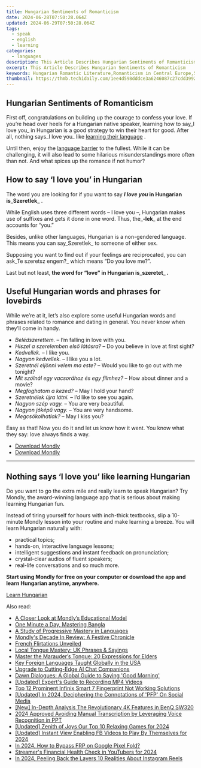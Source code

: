 ```yaml
---
title: Hungarian Sentiments of Romanticism
date: 2024-06-28T07:50:28.064Z
updated: 2024-06-29T07:50:28.064Z
tags:
  - speak
  - english
  - learning
categories:
  - languages
description: This Article Describes Hungarian Sentiments of Romanticism
excerpt: This Article Describes Hungarian Sentiments of Romanticism
keywords: Hungarian Romantic Literature,Romanticism in Central Europe,Symbolism and Fantasy in Hungarian Literature,Hungarian Cultural Heritage,Influences of Romanticism on Hungarian Arts,The Role of Emotion and Nature in Hungarian Romance,Historical Context of Hungarian Romantic Movement
thumbnail: https://thmb.techidaily.com/1ee4d598dddce3a6246087c27cdd3992445e17b0d9a8038ff04440aee38e00e3.jpg
---
```


## Hungarian Sentiments of Romanticism

 First off, congratulations on building up the courage to confess your love. If you’re head over heels for a Hungarian native speaker, learning how to say_I love you_ in Hungarian is a good strategy to win their heart for good. After all, nothing says_I love you_ like [learning their language](https://app.adjust.io/5ixfg4k?campaign=blog-post-id-6939&fallback=https%3A%2F%2Fapp.mondly.com?avangate%5Fsrc=blog-post-id-6939&redirect%5Fandroid=https%3A%2F%2Fplay.google.com%2Fstore%2Fapps%2Fdetails%3Fid%3Dcom.atistudios.mondly.languages&redirect%5Fios=https%3A%2F%2Fitunes.apple.com%2Fapp%2Fid987873536&redirect%5Fmacos=https%3A%2F%2Fapp.mondly.com?avangate%5Fsrc=blog-post-id-6939) .

 Until then, enjoy the [language barrier](https://shop.mondly.com/affiliate.php?ACCOUNT=ATISTUDI&AFFILIATE=108875&PATH=https://www.mondly.com?AFFILIATE=108875) to the fullest. While it can be challenging, it will also lead to some hilarious misunderstandings more often than not. And what spices up the romance if not humor?

## How to say ‘I love you’ in Hungarian

 The word you are looking for if you want to say **_I love you_ in Hungarian is_Szeretlek_**  .

 While English uses three different words – I love you –, Hungarian makes use of suffixes and gets it done in one word. Thus, the_**\-lek**_ at the end accounts for “you.”

 Besides, unlike other languages, Hungarian is a non-gendered language. This means you can say_Szeretlek_ to someone of either sex.

 Supposing you want to find out if your feelings are reciprocated, you can ask_Te szeretsz engem?_ which means “Do you love me?”.

 Last but not least, **the word for “love” in Hungarian is_szeretet_ .**

## Useful Hungarian words and phrases for lovebirds

 While we’re at it, let’s also explore some useful Hungarian words and phrases related to romance and dating in general. You never know when they’ll come in handy.

* _Belédszerettem._ – I’m falling in love with you.
* _Hiszel a szerelemben első látásra?_ – Do you believe in love at first sight?
* _Kedvellek._ – I like you.
* _Nagyon kedvellek._ – I like you a lot.
* _Szeretnél eljönni velem ma este?_ – Would you like to go out with me tonight?
* _Mit szólnál egy vacsorához és egy filmhez?_ – How about dinner and a movie?
* _Megfoghatom a kezed?_ – May I hold your hand?
* _Szeretnélek újra látni._ – I’d like to see you again.
* _Nagyon szép vagy._ – You are very beautiful.
* _Nagyon jóképű vagy._ – You are very handsome.
* _Megcsókolhatlak?_ – May I kiss you?

 Easy as that! Now you do it and let us know how it went. You know what they say: love always finds a way.

* [Download Mondly](https://www.facebook.com/sharer/sharer.php?u=https%3A%2F%2Fwww.mondly.com%2Fblog%2Fi-love-you-in-hungarian%2F&t=How+to+Say+I+Love+You+in+Hungarian "Share on Facebook")
* [Download Mondly](https://shop.mondly.com/affiliate.php?ACCOUNT=ATISTUDI&AFFILIATE=108875&PATH=https://www.mondly.com?AFFILIATE=108875)

---

## Nothing says ‘I love you’ like learning Hungarian

 Do you want to go the extra mile and really learn to speak Hungarian? Try Mondly, the award-winning language app that is serious about making learning Hungarian fun.

 Instead of tiring yourself for hours with inch-thick textbooks, slip a 10-minute Mondly lesson into your routine and make learning a breeze. You will learn Hungarian naturally with:

* practical topics;
* hands-on, interactive language lessons;
* intelligent suggestions and instant feedback on pronunciation;
* crystal-clear audios of fluent speakers;
* real-life conversations and so much more.

 **Start using Mondly for free on your computer or download the app and learn Hungarian anytime, anywhere.**

[Learn Hungarian](https://adjt.mondly.com/5ixfg4k?campaign=blog-post-id-6939&fallback=https%3A%2F%2Fapp.mondly.com%3Futm%5Fmedium%3Dblog%5Fblog-post-id-6939%26utm%5Fsource%3Dblog-post-id-6939&redirect%5Fmacos=https%3A%2F%2Fapp.mondly.com%3Futm%5Fmedium%3Dblog%5Fblog-post-id-6939%26utm%5Fsource%3Dblog-post-id-6939&redirect%5Fandroid=https%3A%2F%2Fplay.google.com%2Fstore%2Fapps%2Fdetails%3Fid%3Dcom.atistudios.mondly.languages%3Futm%5Fmedium%3Dblog%5Fblog-post-id-6939%26utm%5Fsource%3Dblog-post-id-6939&redirect%5Fios=https%3A%2F%2Fapps.apple.com%2Fapp%2Fapple-store%2Fid987873536%3Fpt%3D78954800%26ct%3Dblog-post-id-6939%26mt%3D8 "Learn Hungarian")

<ins class="adsbygoogle"
     style="display:block"
     data-ad-format="autorelaxed"
     data-ad-client="ca-pub-7571918770474297"
     data-ad-slot="1223367746"></ins>



<ins class="adsbygoogle"
     style="display:block"
     data-ad-client="ca-pub-7571918770474297"
     data-ad-slot="8358498916"
     data-ad-format="auto"
     data-full-width-responsive="true"></ins>

<span class="atpl-alsoreadstyle">Also read:</span>
<div><ul>
<li><a href="https://mondly-stories.techidaily.com/a-closer-look-at-mondlys-educational-model/"><u>A Closer Look at Mondly’s Educational Model</u></a></li>
<li><a href="https://mondly-stories.techidaily.com/one-minute-a-day-mastering-bangla/"><u>One Minute a Day, Mastering Bangla</u></a></li>
<li><a href="https://mondly-stories.techidaily.com/a-study-of-progressive-mastery-in-languages/"><u>A Study of Progressive Mastery in Languages</u></a></li>
<li><a href="https://mondly-stories.techidaily.com/mondlys-decade-in-review-a-festive-chronicle/"><u>Mondly's Decade In Review: A Festive Chronicle</u></a></li>
<li><a href="https://mondly-stories.techidaily.com/french-flirtations-unveiled/"><u>French Flirtations Unveiled</u></a></li>
<li><a href="https://mondly-stories.techidaily.com/local-tongue-mastery-uk-phrases-and-sayings/"><u>Local Tongue Mastery: UK Phrases & Sayings</u></a></li>
<li><a href="https://mondly-stories.techidaily.com/master-the-marauders-tongue-20-expressions-for-elders/"><u>Master the Marauder’s Tongue: 20 Expressions for Elders</u></a></li>
<li><a href="https://mondly-stories.techidaily.com/key-foreign-languages-taught-globally-in-the-usa/"><u>Key Foreign Languages Taught Globally in the USA</u></a></li>
<li><a href="https://mondly-stories.techidaily.com/upgrade-to-cutting-edge-ai-chat-companions/"><u>Upgrade to Cutting-Edge AI Chat Companions</u></a></li>
<li><a href="https://mondly-stories.techidaily.com/dawn-dialogues-a-global-guide-to-saying-good-morning/"><u>Dawn Dialogues: A Global Guide to Saying 'Good Morning'</u></a></li>
<li><a href="https://desktop-recording.techidaily.com/updated-experts-guide-to-recording-mp4-videos/"><u>[Updated] Expert's Guide to Recording MP4 Videos</u></a></li>
<li><a href="https://unlock-android.techidaily.com/top-12-prominent-infinix-smart-7-fingerprint-not-working-solutions-by-drfone-android/"><u>Top 12 Prominent Infinix Smart 7 Fingerprint Not Working Solutions</u></a></li>
<li><a href="https://tiktok-videos.techidaily.com/updated-in-2024-deciphering-the-connotations-of-pfp-on-social-media/"><u>[Updated] In 2024, Deciphering the Connotations of 'PFP' On Social Media</u></a></li>
<li><a href="https://some-techniques.techidaily.com/new-in-depth-analysis-the-revolutionary-4k-features-in-benq-sw320/"><u>[New] In-Depth Analysis  The Revolutionary 4K Features in BenQ SW320</u></a></li>
<li><a href="https://extra-information.techidaily.com/2024-approved-avoiding-manual-transcription-by-leveraging-voice-recognition-in-ppt/"><u>2024 Approved  Avoiding Manual Transcription by Leveraging Voice Recognition in PPT</u></a></li>
<li><a href="https://video-screen-grab.techidaily.com/updated-zenith-of-joys-our-top-10-relaxing-games-for-2024/"><u>[Updated] Zenith of Joys  Our Top 10 Relaxing Games for 2024</u></a></li>
<li><a href="https://facebook-videos.techidaily.com/updated-instant-view-enabling-fb-videos-to-play-by-themselves-for-2024/"><u>[Updated] Instant View  Enabling FB Videos to Play By Themselves for 2024</u></a></li>
<li><a href="https://bypass-frp.techidaily.com/in-2024-how-to-bypass-frp-on-google-pixel-fold-by-drfone-android/"><u>In 2024, How to Bypass FRP on Google Pixel Fold?</u></a></li>
<li><a href="https://facebook-record-videos.techidaily.com/streamers-financial-health-check-in-youtubers-for-2024/"><u>Streamer's Financial Health Check in YouTubers for 2024</u></a></li>
<li><a href="https://instagram-video-recordings.techidaily.com/in-2024-peeling-back-the-layers-10-realities-about-instagram-reels/"><u>In 2024, Peeling Back the Layers  10 Realities About Instagram Reels</u></a></li>
</ul></div>
